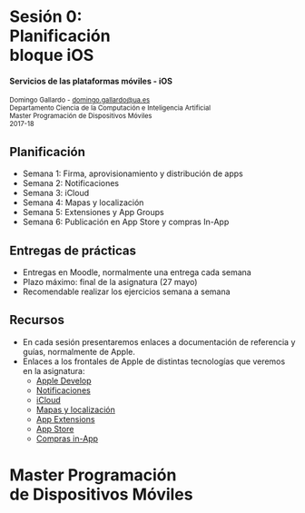 # Sesión 0: <br/> Planificación <br/> bloque iOS

#### Servicios de las plataformas móviles - iOS

<small>Domingo Gallardo - domingo.gallardo@ua.es  
Departamento Ciencia de la Computación e Inteligencia Artificial  
Master Programación de Dispositivos Móviles   
2017-18</small>


<!-- Tres líneas en blanco para la siguiente transparencia -->



## Planificación

- Semana 1: Firma, aprovisionamiento y distribución de apps 
- Semana 2: Notificaciones
- Semana 3: iCloud
- Semana 4: Mapas y localización
- Semana 5: Extensiones y App Groups
- Semana 6: Publicación en App Store y compras In-App

<!-- Tres líneas en blanco para la siguiente transparencia -->



## Entregas de prácticas

- Entregas en Moodle, normalmente una entrega cada semana
- Plazo máximo: final de la asignatura (27 mayo)
- Recomendable realizar los ejercicios semana a semana


<!-- Tres líneas en blanco para la siguiente transparencia -->



## Recursos

- En cada sesión presentaremos enlaces a documentación de referencia y
guías, normalmente de Apple. 
- Enlaces a los frontales de Apple de distintas tecnologías que
  veremos en la asignatura:
    - [Apple Develop](https://developer.apple.com/develop/)
    - [Notificaciones](https://developer.apple.com/notifications/)
    - [iCloud](https://developer.apple.com/icloud/)
    - [Mapas y localización](https://developer.apple.com/maps/)
    - [App Extensions](https://developer.apple.com/app-extensions/)
    - [App Store](https://developer.apple.com/app-store/product-page/)
    - [Compras in-App](https://developer.apple.com/in-app-purchase/)

<!-- Tres líneas en blanco para la siguiente transparencia -->



# Master Programación <br/> de Dispositivos Móviles



